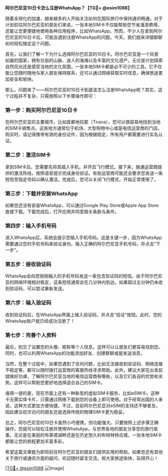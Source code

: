 **阿尔巴尼亚10日卡怎么注册WhatsApp？【TG💪+ @esim1088】**

随着全球化的加速，越来越多的人开始关注如何在国际旅行中保持通讯畅通。对于计划前往阿尔巴尼亚的朋友们来说，一张本地SIM卡不仅能帮助您节省漫游费用，还能让您更便捷地使用各种应用程序，比如WhatsApp。然而，不少人在拿到阿尔巴尼亚的10日卡后，可能会遇到注册WhatsApp的问题。今天，我们就来详细聊聊如何轻松搞定这个问题。

首先，让我们了解一下为什么选择阿尔巴尼亚的10日卡。阿尔巴尼亚是一个风景如画的国家，拥有壮丽的山脉、迷人的海滩以及丰富的文化遗产。无论是计划探索自然风光还是感受当地的文化氛围，一张本地SIM卡都是必不可少的工具。它不仅能让您随时随地与家人朋友保持联系，还可以通过网络获取实时信息，确保旅途更加安全和愉快。

那么，问题来了——阿尔巴尼亚的10日卡到底该怎么注册WhatsApp呢？其实，这个过程并不复杂，只需按照以下步骤操作即可：

### **第一步：购买阿尔巴尼亚10日卡**
在阿尔巴尼亚的主要城市，比如首都地拉那（Tirana），您可以很容易地找到当地的SIM卡销售点。这些地方通常位于机场、大型购物中心或是电信运营商的门店。购买时，请记得携带有效的身份证件，因为根据规定，所有用户都需要进行实名认证。

### **第二步：激活SIM卡**
拿到SIM卡后，您需要先将其插入手机，并开启飞行模式。接下来，拨通运营商提供的激活热线，按照语音提示完成身份验证。有些运营商可能还会要求您发送一条短信至指定号码以确认激活。完成后，您可以关闭飞行模式，开始正常使用了。

### **第三步：下载并安装WhatsApp**
如果您还没有安装WhatsApp，可以通过Google Play Store或Apple App Store直接下载。下载完成后，打开应用并同意相关条款与条件。

### **第四步：输入手机号码**
进入WhatsApp后，系统会提示您输入手机号码。这是关键一步，因为WhatsApp需要通过您的手机号码来验证身份。输入正确的阿尔巴尼亚手机号码，并点击“下一步”。

### **第五步：接收验证码**
WhatsApp会向您刚刚输入的手机号码发送一条包含验证码的短信。由于阿尔巴尼亚的网络环境相对稳定，这条短信通常会在几分钟内到达。如果超过五分钟仍未收到验证码，可以尝试重新发送。

### **第六步：输入验证码**
收到验证码后，在WhatsApp界面上输入验证码，并点击“验证”按钮。此时，您的WhatsApp账户就已经成功注册了！

### **第七步：完善个人资料**
最后，别忘了设置您的头像、昵称等个人信息，这样可以让朋友们更容易找到您。同时，也可以利用WhatsApp的功能添加好友、创建群聊或是发送消息。

当然，在整个过程中，如果您遇到了任何问题，比如无法接收到验证码、网络连接不稳定等，都可以随时拨打运营商的客服热线寻求帮助。此外，建议大家在出发前就做好功课，了解阿尔巴尼亚当地的电信运营商有哪些，以及它们各自的优势和劣势。这样可以帮助您更好地选择适合自己的SIM卡。

值得一提的是，现在市面上还有一种新型的虚拟SIM卡服务，比如eSIM卡。这种卡无需实体卡片，只需通过网络下载到您的设备上即可使用。对于经常出国的人来说，这种方式更加方便快捷。不过，目前阿尔巴尼亚对eSIM的支持还不够普及，因此建议初次访问的朋友还是选择传统的物理SIM卡更为稳妥。

总之，阿尔巴尼亚的10日卡虽然小巧便携，但功能强大。只要按照上述步骤正确操作，您就可以轻松注册并使用WhatsApp，与世界各地的朋友分享您的旅行故事。无论是在美丽的布莱德湖畔还是在历史悠久的布特林特古城，一张本地SIM卡都能让您的旅程更加丰富多彩。

希望这篇文章能为即将前往阿尔巴尼亚的朋友们提供实用的帮助。如果您还有其他关于旅行或通讯方面的疑问，欢迎随时留言交流。祝大家旅途愉快，玩得开心！

[[TG💪+ @esim1088](https://t.me/s/esim1088) ![Image](https://i.postimg.cc/4NQfJmqS/Snipaste-2025-05-13-00-14-12.png)]